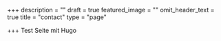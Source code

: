 +++
description = ""
draft = true
featured_image = ""
omit_header_text = true
title = "contact"
type = "page"

+++
Test Seite mit Hugo